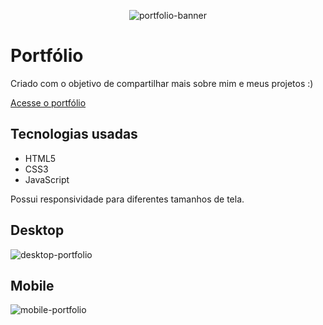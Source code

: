 <div align="center">
  
  ![portfolio-banner](https://github.com/user-attachments/assets/aabb286e-a170-44b7-a4f9-92aecd400bb4)
  
</div>

# Portfólio
Criado com o objetivo de compartilhar mais sobre mim e meus projetos :)

[Acesse o portfólio](https://sarahscampos.github.io/challenge-portfolio/)

## Tecnologias usadas
* HTML5
* CSS3
* JavaScript

Possui responsividade para diferentes tamanhos de tela.

## Desktop
![desktop-portfolio](https://github.com/user-attachments/assets/a598df4c-5ab7-4a71-bf5f-6d72023cce43)

## Mobile
![mobile-portfolio](https://github.com/user-attachments/assets/3e81ebce-f6d0-4e93-a6b0-b095fbcdccc2)
